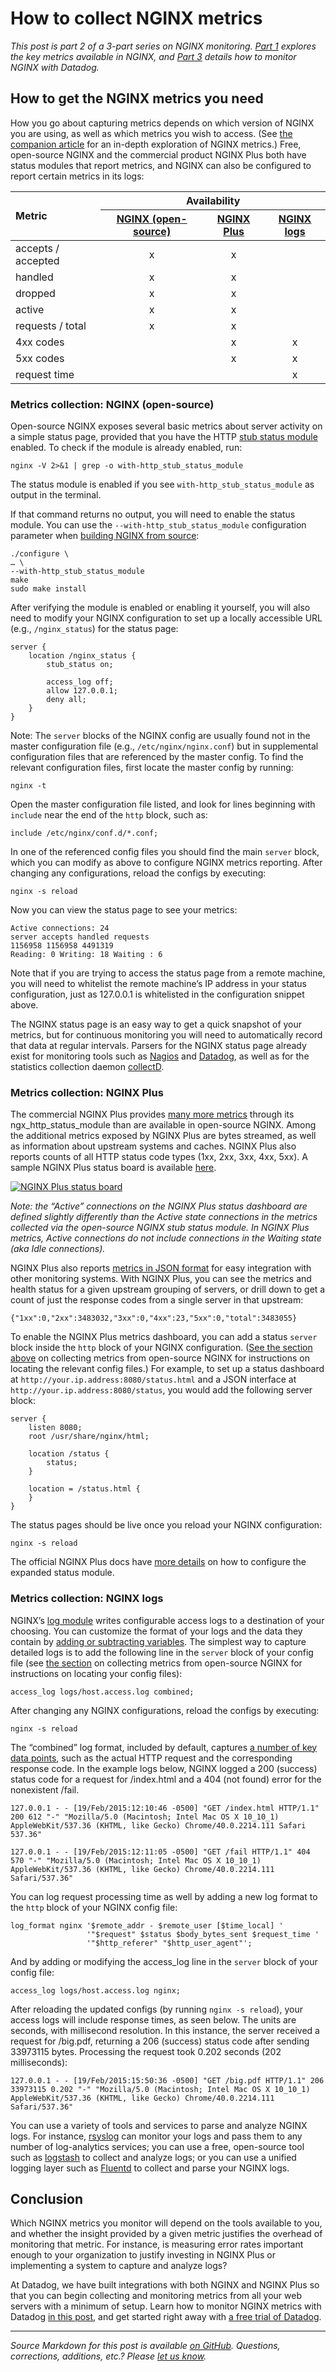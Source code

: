 # How to collect NGINX metrics

*This post is part 2 of a 3-part series on NGINX monitoring. [Part 1](https://www.datadoghq.com/blog/how-to-monitor-nginx/) explores the key metrics available in NGINX, and [Part 3](https://www.datadoghq.com/blog/how-to-monitor-nginx-with-datadog/) details how to monitor NGINX with Datadog.*

## How to get the NGINX metrics you need

How you go about capturing metrics depends on which version of NGINX you are using, as well as which metrics you wish to access. (See [the companion article](https://www.datadoghq.com/blog/how-to-monitor-nginx/) for an in-depth exploration of NGINX metrics.) Free, open-source NGINX and the commercial product NGINX Plus both have status modules that report metrics, and NGINX can also be configured to report certain metrics in its logs:

<table><colgroup> <col style="text-align: left;" /> <col style="text-align: center;" /> <col style="text-align: center;" /> <col style="text-align: center;" /> </colgroup>
<thead>
<tr>
<th style="text-align: left;" rowspan="2">Metric</th>
<th style="text-align: center;" colspan="3">Availability</th>
</tr>
<tr>
<th style="text-align: center;"><a href="#open-source">NGINX (open-source)</a></th>
<th style="text-align: center;"><a href="#plus">NGINX Plus</a></th>
<th style="text-align: center;"><a href="#logs">NGINX logs</a></th>
</tr>
</thead>
<tbody>
<tr>
<td style="text-align: left;">accepts / accepted</td>
<td style="text-align: center;">x</td>
<td style="text-align: center;">x</td>
<td style="text-align: center;"></td>
</tr>
<tr>
<td style="text-align: left;">handled</td>
<td style="text-align: center;">x</td>
<td style="text-align: center;">x</td>
<td style="text-align: center;"></td>
</tr>
<tr>
<td style="text-align: left;">dropped</td>
<td style="text-align: center;">x</td>
<td style="text-align: center;">x</td>
<td style="text-align: center;"></td>
</tr>
<tr>
<td style="text-align: left;">active</td>
<td style="text-align: center;">x</td>
<td style="text-align: center;">x</td>
<td style="text-align: center;"></td>
</tr>
<tr>
<td style="text-align: left;">requests / total</td>
<td style="text-align: center;">x</td>
<td style="text-align: center;">x</td>
<td style="text-align: center;"></td>
</tr>
<tr>
<td style="text-align: left;">4xx codes</td>
<td style="text-align: center;"></td>
<td style="text-align: center;">x</td>
<td style="text-align: center;">x</td>
</tr>
<tr>
<td style="text-align: left;">5xx codes</td>
<td style="text-align: center;"></td>
<td style="text-align: center;">x</td>
<td style="text-align: center;">x</td>
</tr>
<tr>
<td style="text-align: left;">request time</td>
<td style="text-align: center;"></td>
<td style="text-align: center;"></td>
<td style="text-align: center;">x</td>
</tr>
</tbody>
</table>

<div class="anchor" id="open-source" />

### Metrics collection: NGINX (open-source)

Open-source NGINX exposes several basic metrics about server activity on a simple status page, provided that you have the HTTP [stub status module](http://nginx.org/en/docs/http/ngx_http_stub_status_module.html) enabled. To check if the module is already enabled, run:

```
nginx -V 2>&1 | grep -o with-http_stub_status_module
```

The status module is enabled if you see `with-http_stub_status_module` as output in the terminal.

If that command returns no output, you will need to enable the status module. You can use the `--with-http_stub_status_module` configuration parameter when [building NGINX from source](http://wiki.nginx.org/InstallOptions):

```
./configure \
… \
--with-http_stub_status_module
make
sudo make install
```

After verifying the module is enabled or enabling it yourself, you will also need to modify your NGINX configuration to set up a locally accessible URL (e.g., `/nginx_status`) for the status page:

```
server {
    location /nginx_status {
        stub_status on;

        access_log off;
        allow 127.0.0.1;
        deny all;
    }
}
```

Note: The `server` blocks of the NGINX config are usually found not in the master configuration file (e.g., `/etc/nginx/nginx.conf`) but in supplemental configuration files that are referenced by the master config. To find the relevant configuration files, first locate the master config by running:

```
nginx -t
```

Open the master configuration file listed, and look for lines beginning with `include` near the end of the `http` block, such as:

```
include /etc/nginx/conf.d/*.conf;
```

In one of the referenced config files you should find the main `server` block, which you can modify as above to configure NGINX metrics reporting. After changing any configurations, reload the configs by executing:

```
nginx -s reload
```

Now you can view the status page to see your metrics:

```
Active connections: 24 
server accepts handled requests
1156958 1156958 4491319
Reading: 0 Writing: 18 Waiting : 6 
```

Note that if you are trying to access the status page from a remote machine, you will need to whitelist the remote machine’s IP address in your status configuration, just as 127.0.0.1 is whitelisted in the configuration snippet above.

The NGINX status page is an easy way to get a quick snapshot of your metrics, but for continuous monitoring you will need to automatically record that data at regular intervals. Parsers for the NGINX status page already exist for monitoring tools such as [Nagios](https://exchange.nagios.org/directory/Plugins/Web-Servers/nginx) and [Datadog](http://docs.datadoghq.com/integrations/nginx/), as well as for the statistics collection daemon [collectD](https://collectd.org/wiki/index.php/Plugin:nginx).

<div class="anchor" id="plus" />

### Metrics collection: NGINX Plus

The commercial NGINX Plus provides [many more metrics](http://nginx.org/en/docs/http/ngx_http_status_module.html#data) through its ngx\_http\_status\_module than are available in open-source NGINX. Among the additional metrics exposed by NGINX Plus are bytes streamed, as well as information about upstream systems and caches. NGINX Plus also reports counts of all HTTP status code types (1xx, 2xx, 3xx, 4xx, 5xx). A sample NGINX Plus status board is available [here](http://demo.nginx.com/status.html).

[![NGINX Plus status board](https://don08600y3gfm.cloudfront.net/ps3b/blog/images/2015-06-nginx/status_plus-2.png)](https://don08600y3gfm.cloudfront.net/ps3b/blog/images/2015-06-nginx/status_plus-2.png)

*Note: the “Active” connections on the NGINX Plus status dashboard are defined slightly differently than the Active state connections in the metrics collected via the open-source NGINX stub status module. In NGINX Plus metrics, Active connections do not include connections in the Waiting state (aka Idle connections).*

NGINX Plus also reports [metrics in JSON format](http://demo.nginx.com/status) for easy integration with other monitoring systems. With NGINX Plus, you can see the metrics and health status for a given upstream grouping of servers, or drill down to get a count of just the response codes from a single server in that upstream:

```
{"1xx":0,"2xx":3483032,"3xx":0,"4xx":23,"5xx":0,"total":3483055}
```

To enable the NGINX Plus metrics dashboard, you can add a status `server` block inside the `http` block of your NGINX configuration. ([See the section above](#open-source) on collecting metrics from open-source NGINX for instructions on locating the relevant config files.) For example, to set up a status dashboard at `http://your.ip.address:8080/status.html` and a JSON interface at `http://your.ip.address:8080/status`, you would add the following server block:

```
server {
    listen 8080;
    root /usr/share/nginx/html;

    location /status {
        status;
    }

    location = /status.html {
    }
}
```

The status pages should be live once you reload your NGINX configuration:

```
nginx -s reload
```

The official NGINX Plus docs have [more details](http://nginx.org/en/docs/http/ngx_http_status_module.html#example) on how to configure the expanded status module.

<div class="anchor" id="logs" />

### Metrics collection: NGINX logs

NGINX’s [log module](http://nginx.org/en/docs/http/ngx_http_log_module.html) writes configurable access logs to a destination of your choosing. You can customize the format of your logs and the data they contain by [adding or subtracting variables](http://nginx.org/en/docs/http/ngx_http_log_module.html#log_format). The simplest way to capture detailed logs is to add the following line in the `server` block of your config file (see [the section](#open-source) on collecting metrics from open-source NGINX for instructions on locating your config files):

```
access_log logs/host.access.log combined;
```

After changing any NGINX configurations, reload the configs by executing:

```
nginx -s reload
```

The “combined” log format, included by default, captures [a number of key data points](http://nginx.org/en/docs/http/ngx_http_log_module.html#log_format), such as the actual HTTP request and the corresponding response code. In the example logs below, NGINX logged a 200 (success) status code for a request for /index.html and a 404 (not found) error for the nonexistent /fail.

```
127.0.0.1 - - [19/Feb/2015:12:10:46 -0500] "GET /index.html HTTP/1.1" 200 612 "-" "Mozilla/5.0 (Macintosh; Intel Mac OS X 10_10_1) AppleWebKit/537.36 (KHTML, like Gecko) Chrome/40.0.2214.111 Safari 537.36"

127.0.0.1 - - [19/Feb/2015:12:11:05 -0500] "GET /fail HTTP/1.1" 404 570 "-" "Mozilla/5.0 (Macintosh; Intel Mac OS X 10_10_1) AppleWebKit/537.36 (KHTML, like Gecko) Chrome/40.0.2214.111 Safari/537.36"
```

You can log request processing time as well by adding a new log format to the `http` block of your NGINX config file:

```
log_format nginx '$remote_addr - $remote_user [$time_local] '
                 '"$request" $status $body_bytes_sent $request_time '
                 '"$http_referer" "$http_user_agent"';
```

And by adding or modifying the access\_log line in the `server` block of your config file:

```
access_log logs/host.access.log nginx;
```

After reloading the updated configs (by running `nginx -s reload`), your access logs will include response times, as seen below. The units are seconds, with millisecond resolution. In this instance, the server received a request for /big.pdf, returning a 206 (success) status code after sending 33973115 bytes. Processing the request took 0.202 seconds (202 milliseconds):

```
127.0.0.1 - - [19/Feb/2015:15:50:36 -0500] "GET /big.pdf HTTP/1.1" 206 33973115 0.202 "-" "Mozilla/5.0 (Macintosh; Intel Mac OS X 10_10_1) AppleWebKit/537.36 (KHTML, like Gecko) Chrome/40.0.2214.111 Safari/537.36"
```

You can use a variety of tools and services to parse and analyze NGINX logs. For instance, [rsyslog](http://www.rsyslog.com/) can monitor your logs and pass them to any number of log-analytics services; you can use a free, open-source tool such as [logstash](https://www.elastic.co/products/logstash) to collect and analyze logs; or you can use a unified logging layer such as [Fluentd](http://www.fluentd.org/) to collect and parse your NGINX logs.

## Conclusion

Which NGINX metrics you monitor will depend on the tools available to you, and whether the insight provided by a given metric justifies the overhead of monitoring that metric. For instance, is measuring error rates important enough to your organization to justify investing in NGINX Plus or implementing a system to capture and analyze logs?

At Datadog, we have built integrations with both NGINX and NGINX Plus so that you can begin collecting and monitoring metrics from all your web servers with a minimum of setup. Learn how to monitor NGINX metrics with Datadog [in this post](https://www.datadoghq.com/blog/how-to-monitor-nginx-with-datadog/), and get started right away with [a free trial of Datadog](https://app.datadoghq.com/signup).

------------------------------------------------------------------------

*Source Markdown for this post is available [on GitHub](https://github.com/DataDog/the-monitor/blob/master/nginx/how_to_collect_nginx_metrics.md). Questions, corrections, additions, etc.? Please [let us know](https://github.com/DataDog/the-monitor/issues).*
